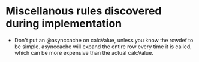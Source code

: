 # Miscellanous rules discovered during implementation

- Don't put an @asynccache on calcValue, unless you know the rowdef to be simple.  asynccache will expand the entire row every time it is called, which can be more expensive than the actual calcValue.

